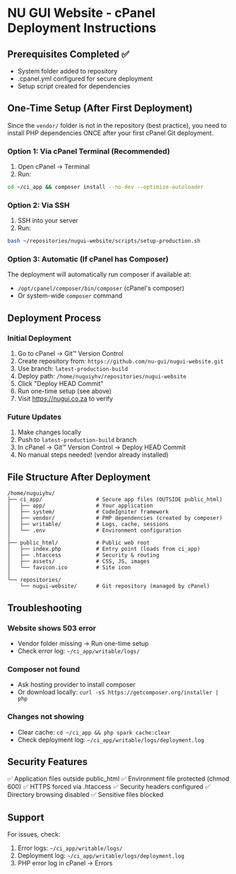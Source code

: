 # NU GUI Website - cPanel Deployment Instructions

## Prerequisites Completed ✅
- System folder added to repository
- .cpanel.yml configured for secure deployment
- Setup script created for dependencies

## One-Time Setup (After First Deployment)

Since the `vendor/` folder is not in the repository (best practice), you need to install PHP dependencies ONCE after your first cPanel Git deployment.

### Option 1: Via cPanel Terminal (Recommended)
1. Open cPanel → Terminal
2. Run:
```bash
cd ~/ci_app && composer install --no-dev --optimize-autoloader
```

### Option 2: Via SSH
1. SSH into your server
2. Run:
```bash
bash ~/repositories/nugui-website/scripts/setup-production.sh
```

### Option 3: Automatic (If cPanel has Composer)
The deployment will automatically run composer if available at:
- `/opt/cpanel/composer/bin/composer` (cPanel's composer)
- Or system-wide `composer` command

## Deployment Process

### Initial Deployment
1. Go to cPanel → Git™ Version Control
2. Create repository from: `https://github.com/nu-gui/nugui-website.git`
3. Use branch: `latest-production-build`
4. Deploy path: `/home/nuguiyhv/repositories/nugui-website`
5. Click "Deploy HEAD Commit"
6. Run one-time setup (see above)
7. Visit https://nugui.co.za to verify

### Future Updates
1. Make changes locally
2. Push to `latest-production-build` branch
3. In cPanel → Git™ Version Control → Deploy HEAD Commit
4. No manual steps needed! (vendor already installed)

## File Structure After Deployment

```
/home/nuguiyhv/
├── ci_app/                 # Secure app files (OUTSIDE public_html)
│   ├── app/                # Your application
│   ├── system/             # CodeIgniter framework
│   ├── vendor/             # PHP dependencies (created by composer)
│   ├── writable/           # Logs, cache, sessions
│   └── .env                # Environment configuration
│
├── public_html/            # Public web root
│   ├── index.php           # Entry point (loads from ci_app)
│   ├── .htaccess           # Security & routing
│   ├── assets/             # CSS, JS, images
│   └── favicon.ico         # Site icon
│
└── repositories/
    └── nugui-website/      # Git repository (managed by cPanel)
```

## Troubleshooting

### Website shows 503 error
- Vendor folder missing → Run one-time setup
- Check error log: `~/ci_app/writable/logs/`

### Composer not found
- Ask hosting provider to install composer
- Or download locally: `curl -sS https://getcomposer.org/installer | php`

### Changes not showing
- Clear cache: `cd ~/ci_app && php spark cache:clear`
- Check deployment log: `~/ci_app/writable/logs/deployment.log`

## Security Features
✅ Application files outside public_html
✅ Environment file protected (chmod 600)
✅ HTTPS forced via .htaccess
✅ Security headers configured
✅ Directory browsing disabled
✅ Sensitive files blocked

## Support
For issues, check:
1. Error logs: `~/ci_app/writable/logs/`
2. Deployment log: `~/ci_app/writable/logs/deployment.log`
3. PHP error log in cPanel → Errors